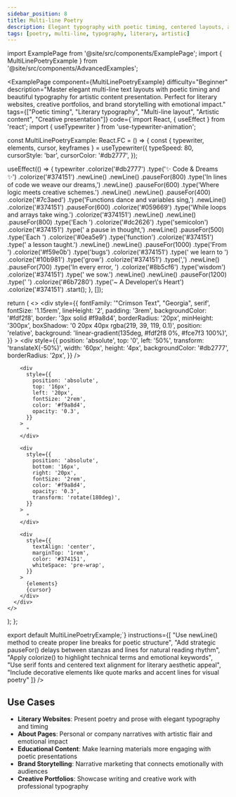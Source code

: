 ```yaml
---
sidebar_position: 8
title: Multi-line Poetry
description: Elegant typography with poetic timing, centered layouts, and literary aesthetics for artistic content
tags: [poetry, multi-line, typography, literary, artistic]
---
```


import ExamplePage from '@site/src/components/ExamplePage';
import { MultiLinePoetryExample } from '@site/src/components/AdvancedExamples';

<ExamplePage
component={MultiLinePoetryExample}
difficulty="Beginner"
description="Master elegant multi-line text layouts with poetic timing and beautiful typography for artistic content presentation. Perfect for literary websites, creative portfolios, and brand storytelling with emotional impact."
tags={["Poetic timing", "Literary typography", "Multi-line layout", "Artistic content", "Creative presentation"]}
code={`import React, { useEffect } from 'react';
import { useTypewriter } from 'use-typewriter-animation';

const MultiLinePoetryExample: React.FC = () => {
  const { typewriter, elements, cursor, keyframes } = useTypewriter({
    typeSpeed: 80,
    cursorStyle: 'bar',
    cursorColor: '#db2777',
  });

  useEffect(() => {
    typewriter
      .colorize('#db2777')
      .type('✨ Code & Dreams ✨')
      .colorize('#374151')
      .newLine()
      .newLine()
      .pauseFor(800)
      .type('In lines of code we weave our dreams,')
      .newLine()
      .pauseFor(600)
      .type('Where logic meets creative schemes.')
      .newLine()
      .newLine()
      .pauseFor(400)
      .colorize('#7c3aed')
      .type('Functions dance and variables sing,')
      .newLine()
      .colorize('#374151')
      .pauseFor(600)
      .colorize('#059669')
      .type('While loops and arrays take wing.')
      .colorize('#374151')
      .newLine()
      .newLine()
      .pauseFor(800)
      .type('Each ')
      .colorize('#dc2626')
      .type('semicolon')
      .colorize('#374151')
      .type(' a pause in thought,')
      .newLine()
      .pauseFor(500)
      .type('Each ')
      .colorize('#0ea5e9')
      .type('function')
      .colorize('#374151')
      .type(' a lesson taught.')
      .newLine()
      .newLine()
      .pauseFor(1000)
      .type('From ')
      .colorize('#f59e0b')
      .type('bugs')
      .colorize('#374151')
      .type(' we learn to ')
      .colorize('#10b981')
      .type('grow')
      .colorize('#374151')
      .type(',')
      .newLine()
      .pauseFor(700)
      .type('In every error, ')
      .colorize('#8b5cf6')
      .type('wisdom')
      .colorize('#374151')
      .type(' we sow.')
      .newLine()
      .newLine()
      .pauseFor(1200)
      .type('        ')
      .colorize('#6b7280')
      .type('~ A Developer\\'s Heart')
      .colorize('#374151')
      .start();
  }, []);

  return (
    <>
      <style>{keyframes}</style>
      <div
        style={{
          fontFamily: '"Crimson Text", "Georgia", serif',
          fontSize: '1.15rem',
          lineHeight: '2',
          padding: '3rem',
          backgroundColor: '#fdf2f8',
          border: '3px solid #f9a8d4',
          borderRadius: '20px',
          minHeight: '300px',
          boxShadow: '0 20px 40px rgba(219, 39, 119, 0.1)',
          position: 'relative',
          background: 'linear-gradient(135deg, #fdf2f8 0%, #fce7f3 100%)',
        }}
      >
        <div
          style={{
            position: 'absolute',
            top: '0',
            left: '50%',
            transform: 'translateX(-50%)',
            width: '60px',
            height: '4px',
            backgroundColor: '#db2777',
            borderRadius: '2px',
          }}
        />
        
        <div
          style={{
            position: 'absolute',
            top: '16px',
            left: '20px',
            fontSize: '2rem',
            color: '#f9a8d4',
            opacity: '0.3',
          }}
        >
          "
        </div>
        
        <div
          style={{
            position: 'absolute',
            bottom: '16px',
            right: '20px',
            fontSize: '2rem',
            color: '#f9a8d4',
            opacity: '0.3',
            transform: 'rotate(180deg)',
          }}
        >
          "
        </div>

        <div
          style={{
            textAlign: 'center',
            marginTop: '1rem',
            color: '#374151',
            whiteSpace: 'pre-wrap',
          }}
        >
          {elements}
          {cursor}
        </div>
      </div>
    </>
  );
};

export default MultiLinePoetryExample;`}
instructions={[
"Use newLine() method to create proper line breaks for poetic structure",
"Add strategic pauseFor() delays between stanzas and lines for natural reading rhythm",
"Apply colorize() to highlight technical terms and emotional keywords",
"Use serif fonts and centered text alignment for literary aesthetic appeal",
"Include decorative elements like quote marks and accent lines for visual poetry"
]}
/>

## Use Cases

- **Literary Websites**: Present poetry and prose with elegant typography and timing
- **About Pages**: Personal or company narratives with artistic flair and emotional impact
- **Educational Content**: Make learning materials more engaging with poetic presentations
- **Brand Storytelling**: Narrative marketing that connects emotionally with audiences
- **Creative Portfolios**: Showcase writing and creative work with professional typography